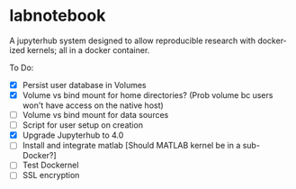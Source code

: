 # labnotebook
A jupyterhub system designed to allow reproducible research with docker-ized kernels; all in a docker container.

To Do:

- [x] Persist user database in Volumes
- [x] Volume vs bind mount for home directories? (Prob volume bc users won't have access on the native host)
- [ ] Volume vs bind mount for data sources
- [ ] Script for user setup on creation
- [x] Upgrade Jupyterhub to 4.0
- [ ] Install and integrate matlab [Should MATLAB kernel be in a sub-Docker?]
- [ ] Test Dockernel
- [ ] SSL encryption
